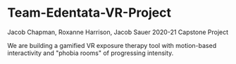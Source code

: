 # Team-Edentata-VR-Project

Jacob Chapman, Roxanne Harrison, Jacob Sauer 2020-21 Capstone Project

We are building a gamified VR exposure therapy tool with motion-based interactivity and "phobia rooms" of progressing intensity. 
